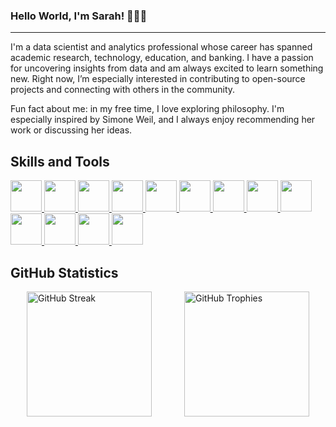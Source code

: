 ### Hello World,  I'm Sarah! 👩🏻‍💻
***

I'm a data scientist and analytics professional whose career has spanned academic research, technology, education, and banking. I have a passion for uncovering insights from data and am always excited to learn something new. Right now, I’m especially interested in contributing to open-source projects and connecting with others in the community.

Fun fact about me: in my free time, I love exploring philosophy. I'm especially inspired by Simone Weil, and I always enjoy recommending her work or discussing her ideas.

<h2> Skills and Tools </h2>
<a href= https://github.com/https://github.com/SarahAmiraslani?tab=repositories&q=&type=&language=python&sort= > <img width ='50px' height='50px' src ='https://raw.githubusercontent.com/rahulbanerjee26/githubAboutMeGenerator/main/icons/python.svg'> </a>
<!-- <a href= https://github.com/https://github.com/SarahAmiraslani?tab=repositories&q=&type=&language=javascript&sort= > <img width ='50px' height='50px' src ='https://raw.githubusercontent.com/rahulbanerjee26/githubAboutMeGenerator/main/icons/javascript.svg'> </a> -->
<a href= https://github.com/https://github.com/SarahAmiraslani?tab=repositories&q=&type=&language=scikit&sort= > <img width ='50px' height='50px' src ='https://raw.githubusercontent.com/rahulbanerjee26/githubAboutMeGenerator/main/icons/scikit.svg'> </a>
<a href= https://github.com/https://github.com/SarahAmiraslani?tab=repositories&q=&type=&language=pytorch&sort= > <img width ='50px' height='50px' src ='https://raw.githubusercontent.com/rahulbanerjee26/githubAboutMeGenerator/main/icons/pytorch.svg'> </a>
<a href= https://github.com/https://github.com/SarahAmiraslani?tab=repositories&q=&type=&language=html&sort= > <img width ='50px' height='50px' src ='https://raw.githubusercontent.com/rahulbanerjee26/githubAboutMeGenerator/main/icons/html.svg'> </a>
<a href= https://github.com/https://github.com/SarahAmiraslani?tab=repositories&q=&type=&language=css&sort= > <img width ='50px' height='50px' src ='https://raw.githubusercontent.com/rahulbanerjee26/githubAboutMeGenerator/main/icons/css.svg'> </a>
<!-- <a href= https://github.com/https://github.com/SarahAmiraslani?tab=repositories&q=&type=&language=java&sort= > <img width ='50px' height='50px' src ='https://raw.githubusercontent.com/rahulbanerjee26/githubAboutMeGenerator/main/icons/java.svg'> </a> -->
<a href= https://github.com/https://github.com/SarahAmiraslani?tab=repositories&q=&type=&language=postgresql&sort= > <img width ='50px' height='50px' src ='https://raw.githubusercontent.com/rahulbanerjee26/githubAboutMeGenerator/main/icons/postgresql.svg'> </a>
<a href= https://github.com/https://github.com/SarahAmiraslani?tab=repositories&q=&type=&language=mysql&sort= > <img width ='50px' height='50px' src ='https://raw.githubusercontent.com/rahulbanerjee26/githubAboutMeGenerator/main/icons/mysql.svg'> </a>
<a href= https://github.com/https://github.com/SarahAmiraslani?tab=repositories&q=&type=&language=bootstrap&sort= > <img width ='50px' height='50px' src ='https://raw.githubusercontent.com/rahulbanerjee26/githubAboutMeGenerator/main/icons/bootstrap.svg'> </a>
<a href= https://github.com/https://github.com/SarahAmiraslani?tab=repositories&q=&type=&language=d3js&sort= > <img width ='50px' height='50px' src ='https://raw.githubusercontent.com/rahulbanerjee26/githubAboutMeGenerator/main/icons/d3js.svg'> </a>
<a href= https://github.com/https://github.com/SarahAmiraslani?tab=repositories&q=&type=&language=docker&sort= > <img width ='50px' height='50px' src ='https://raw.githubusercontent.com/rahulbanerjee26/githubAboutMeGenerator/main/icons/docker.svg'> </a>
<a href= https://github.com/https://github.com/SarahAmiraslani?tab=repositories&q=&type=&language=kubernetes&sort= > <img width ='50px' height='50px' src ='https://raw.githubusercontent.com/rahulbanerjee26/githubAboutMeGenerator/main/icons/kubernetes.svg'> </a>
<a href= https://github.com/https://github.com/SarahAmiraslani?tab=repositories&q=&type=&language=selenium&sort= > <img width ='50px' height='50px' src ='https://github.com/rahulbanerjee26/githubProfileReadmeGenerator/blob/main/icons/selenium.svg'> </a>
<a href= https://github.com/https://github.com/SarahAmiraslani?tab=repositories&q=&type=&language=gcp&sort= > <img width ='50px' height='50px' src ='https://github.com/rahulbanerjee26/githubProfileReadmeGenerator/blob/main/icons/gcp.svg'> </a>

<h2> GitHub Statistics </h2>
<div style="display: flex; align-items: stretch;">
    <a href="https://git.io/streak-stats" style="flex: 1; display: flex; justify-content: center; align-items: center;">
        <img src="https://github-readme-streak-stats.herokuapp.com?user=sarahamiraslani&theme=dracula&hide_border=true&fire=EB5454" alt="GitHub Streak" style="height: 200px;"/>
    </a>
    <a href="https://git.io/streak-stats" style="flex: 1; display: flex; justify-content: center; align-items: center;">
        <img src="https://github-profile-trophy.vercel.app/?username=sarahamiraslani&theme=dracula&row=2&column=3" alt="GitHub Trophies" style="height: 200px;"/>
    </a>
</div>
